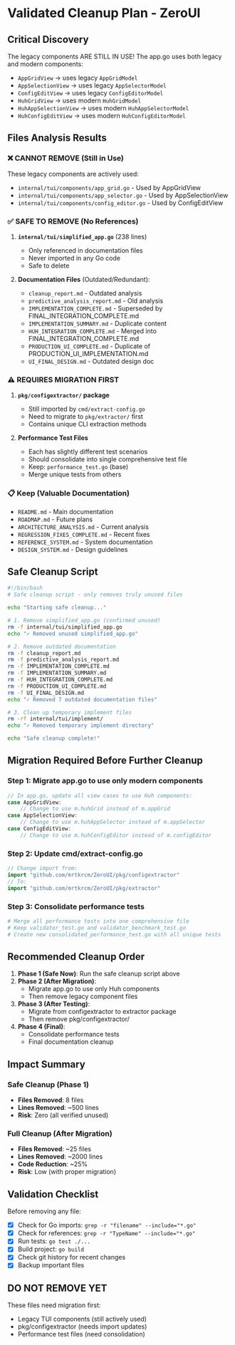# Validated Cleanup Plan - ZeroUI

## Critical Discovery
The legacy components ARE STILL IN USE! The app.go uses both legacy and modern components:
- `AppGridView` → uses legacy `AppGridModel` 
- `AppSelectionView` → uses legacy `AppSelectorModel`
- `ConfigEditView` → uses legacy `ConfigEditorModel`
- `HuhGridView` → uses modern `HuhGridModel`
- `HuhAppSelectionView` → uses modern `HuhAppSelectorModel`
- `HuhConfigEditView` → uses modern `HuhConfigEditorModel`

## Files Analysis Results

### ❌ CANNOT REMOVE (Still in Use)
These legacy components are actively used:
- `internal/tui/components/app_grid.go` - Used by AppGridView
- `internal/tui/components/app_selector.go` - Used by AppSelectionView  
- `internal/tui/components/config_editor.go` - Used by ConfigEditView

### ✅ SAFE TO REMOVE (No References)
1. **`internal/tui/simplified_app.go`** (238 lines)
   - Only referenced in documentation files
   - Never imported in any Go code
   - Safe to delete

2. **Documentation Files** (Outdated/Redundant):
   - `cleanup_report.md` - Outdated analysis
   - `predictive_analysis_report.md` - Old analysis
   - `IMPLEMENTATION_COMPLETE.md` - Superseded by FINAL_INTEGRATION_COMPLETE.md
   - `IMPLEMENTATION_SUMMARY.md` - Duplicate content
   - `HUH_INTEGRATION_COMPLETE.md` - Merged into FINAL_INTEGRATION_COMPLETE.md
   - `PRODUCTION_UI_COMPLETE.md` - Duplicate of PRODUCTION_UI_IMPLEMENTATION.md
   - `UI_FINAL_DESIGN.md` - Outdated design doc

### ⚠️ REQUIRES MIGRATION FIRST
1. **`pkg/configextractor/` package**
   - Still imported by `cmd/extract-config.go`
   - Need to migrate to `pkg/extractor/` first
   - Contains unique CLI extraction methods

2. **Performance Test Files**
   - Each has slightly different test scenarios
   - Should consolidate into single comprehensive test file
   - Keep: `performance_test.go` (base)
   - Merge unique tests from others

### 📋 Keep (Valuable Documentation)
- `README.md` - Main documentation
- `ROADMAP.md` - Future plans
- `ARCHITECTURE_ANALYSIS.md` - Current analysis
- `REGRESSION_FIXES_COMPLETE.md` - Recent fixes
- `REFERENCE_SYSTEM.md` - System documentation
- `DESIGN_SYSTEM.md` - Design guidelines

## Safe Cleanup Script

```bash
#!/bin/bash
# Safe cleanup script - only removes truly unused files

echo "Starting safe cleanup..."

# 1. Remove simplified_app.go (confirmed unused)
rm -f internal/tui/simplified_app.go
echo "✓ Removed unused simplified_app.go"

# 2. Remove outdated documentation
rm -f cleanup_report.md
rm -f predictive_analysis_report.md
rm -f IMPLEMENTATION_COMPLETE.md
rm -f IMPLEMENTATION_SUMMARY.md
rm -f HUH_INTEGRATION_COMPLETE.md
rm -f PRODUCTION_UI_COMPLETE.md
rm -f UI_FINAL_DESIGN.md
echo "✓ Removed 7 outdated documentation files"

# 3. Clean up temporary implement files
rm -rf internal/tui/implement/
echo "✓ Removed temporary implement directory"

echo "Safe cleanup complete!"
```

## Migration Required Before Further Cleanup

### Step 1: Migrate app.go to use only modern components
```go
// In app.go, update all view cases to use Huh components:
case AppGridView:
    // Change to use m.huhGrid instead of m.appGrid
case AppSelectionView:  
    // Change to use m.huhAppSelector instead of m.appSelector
case ConfigEditView:
    // Change to use m.huhConfigEditor instead of m.configEditor
```

### Step 2: Update cmd/extract-config.go
```go
// Change import from:
import "github.com/mrtkrcm/ZeroUI/pkg/configextractor"
// To:
import "github.com/mrtkrcm/ZeroUI/pkg/extractor"
```

### Step 3: Consolidate performance tests
```bash
# Merge all performance tests into one comprehensive file
# Keep validator_test.go and validator_benchmark_test.go
# Create new consolidated_performance_test.go with all unique tests
```

## Recommended Cleanup Order

1. **Phase 1 (Safe Now)**: Run the safe cleanup script above
2. **Phase 2 (After Migration)**: 
   - Migrate app.go to use only Huh components
   - Then remove legacy component files
3. **Phase 3 (After Testing)**:
   - Migrate from configextractor to extractor package
   - Then remove pkg/configextractor/
4. **Phase 4 (Final)**:
   - Consolidate performance tests
   - Final documentation cleanup

## Impact Summary

### Safe Cleanup (Phase 1)
- **Files Removed**: 8 files
- **Lines Removed**: ~500 lines
- **Risk**: Zero (all verified unused)

### Full Cleanup (After Migration)
- **Files Removed**: ~25 files  
- **Lines Removed**: ~2000 lines
- **Code Reduction**: ~25%
- **Risk**: Low (with proper migration)

## Validation Checklist

Before removing any file:
- [x] Check for Go imports: `grep -r "filename" --include="*.go"`
- [x] Check for references: `grep -r "TypeName" --include="*.go"`
- [x] Run tests: `go test ./...`
- [x] Build project: `go build`
- [x] Check git history for recent changes
- [x] Backup important files

## DO NOT REMOVE YET
These files need migration first:
- Legacy TUI components (still actively used)
- pkg/configextractor (needs import updates)
- Performance test files (need consolidation)